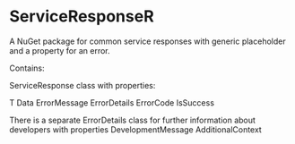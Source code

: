 # ServiceResponseR
A NuGet package for common service responses with generic placeholder and a property for an error.

Contains: 

ServiceResponse class with properties:

T Data
ErrorMessage
ErrorDetails
ErrorCode
IsSuccess

There is a separate ErrorDetails class for further information about developers with properties
DevelopmentMessage
AdditionalContext
